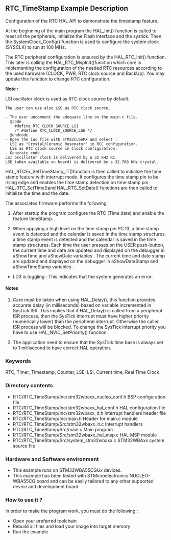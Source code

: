 ## <b>RTC_TimeStamp Example Description</b>

Configuration of the RTC HAL API to demonstrate the timestamp feature.

At the beginning of the main program the HAL_Init() function is called to reset 
all the peripherals, initialize the Flash interface and the systick.
Then the SystemClock_Config() function is used to configure the system
clock (SYSCLK) to run at 100 MHz.

The RTC peripheral configuration is ensured by the HAL_RTC_Init() function.
This later is calling the HAL_RTC_MspInit()function which core is implementing
the configuration of the needed RTC resources according to the used hardware (CLOCK, 
PWR, RTC clock source and BackUp). You may update this function to change RTC configuration.

**Note :**

 LSI oscillator clock is used as RTC clock source by default.

    The user can use also LSE as RTC clock source.

    - The user uncomment the adequate line on the main.c file.
      @code
        #define RTC_CLOCK_SOURCE_LSI  
        /* #define RTC_CLOCK_SOURCE_LSE */
      @endcode
    - Open the ioc file with STM32CubeMX and select :
      LSE as "Crystal/Ceramic Resonator" in RCC configuration.
      LSE as RTC clock source in Clock configuration.
    - Generate code
    LSI oscillator clock is delivered by a 32 kHz RC.
    LSE (when available on board) is delivered by a 32.768 kHz crystal.

HAL_RTCEx_SetTimeStamp_IT()function is then called to initialize the time stamp feature 
with interrupt mode. It configures the time stamp pin to be rising edge and enables
the time stamp detection on time stamp pin.
HAL_RTC_SetTime()and HAL_RTC_SetDate() functions are then called to initialize the 
time and the date.

The associated firmware performs the following:

1. After startup the program configure the RTC (Time date) and enable the feature 
   timeStamp.
   
2. When applying a high level on the time stamp pin PC.13,
   a time stamp event is detected and the calendar is saved in the time stamp structures.
   a time stamp event is detected and the calendar is saved in the time stamp structures.
   Each time the user presses on the USER push-button, the current time and date are updated and displayed
   on the debugger in aShowTime and aShowDate variables .
   The current time and date stamp are updated and displayed on the debugger in aShowDateStamp and aShowTimeStamp variables .

- LD3 is toggling : This indicates that the system generates an error.
       
#### <b>Notes</b>

 1. Care must be taken when using HAL_Delay(), this function provides accurate delay (in milliseconds)
    based on variable incremented in SysTick ISR. This implies that if HAL_Delay() is called from
    a peripheral ISR process, then the SysTick interrupt must have higher priority (numerically lower)
    than the peripheral interrupt. Otherwise the caller ISR process will be blocked.
    To change the SysTick interrupt priority you have to use HAL_NVIC_SetPriority() function.
      
 2. The application need to ensure that the SysTick time base is always set to 1 millisecond
    to have correct HAL operation.

### <b>Keywords</b>

RTC, Timer, Timestamp, Counter, LSE, LSI, Current time, Real Time Clock

### <b>Directory contents</b>

  - RTC/RTC_TimeStamp/Inc/stm32wbaxx_nucleo_conf.h BSP configuration file
  - RTC/RTC_TimeStamp/Inc/stm32wbaxx_hal_conf.h    HAL configuration file
  - RTC/RTC_TimeStamp/Inc/stm32wbaxx_it.h          Interrupt handlers header file
  - RTC/RTC_TimeStamp/Inc/main.h                   Header for main.c module  
  - RTC/RTC_TimeStamp/Src/stm32wbaxx_it.c          Interrupt handlers
  - RTC/RTC_TimeStamp/Src/main.c                   Main program
  - RTC/RTC_TimeStamp/Src/stm32wbaxx_hal_msp.c     HAL MSP module
  - RTC/RTC_TimeStamp/Src/system_stm32wbaxx.c      STM32WBAxx system source file


### <b>Hardware and Software environment</b> 

  - This example runs on STM32WBA55CGUx devices.
  - This example has been tested with STMicroelectronics NUCLEO-WBA55CG 
    board and can be easily tailored to any other supported device 
    and development board.


### <b>How to use it ?</b> 

In order to make the program work, you must do the following :

 - Open your preferred toolchain 
 - Rebuild all files and load your image into target memory
 - Run the example


